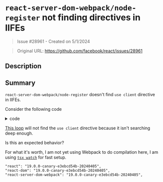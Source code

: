 # `react-server-dom-webpack/node-register` not finding directives in IIFEs

> Issue #28961 - Created on 5/1/2024

> Original URL: https://github.com/facebook/react/issues/28961

## Description

## Summary

`react-server-dom-webpack/node-register` doesn't find `use client` directive in IIFEs.

Consider the following code
<details><summary>code</summary>

```js
(() => {
  "use strict";
  "use client";
  var __create = Object.create;
  var __defProp = Object.defineProperty;
  var __getOwnPropDesc = Object.getOwnPropertyDescriptor;
  var __getOwnPropNames = Object.getOwnPropertyNames;
  var __getProtoOf = Object.getPrototypeOf;
  var __hasOwnProp = Object.prototype.hasOwnProperty;
  var __name = (target, value) => __defProp(target, "name", {
    value,
    configurable: true
  });
  var __export = (target, all) => {
    for (var name in all) __defProp(target, name, {
      get: all[name],
      enumerable: true
    });
  };
  var __copyProps = (to, from, except, desc) => {
    if (from && typeof from === "object" || typeof from === "function") {
      for (let key of __getOwnPropNames(from)) if (!__hasOwnProp.call(to, key) && key !== except) __defProp(to, key, {
        get: () => from[key],
        enumerable: !(desc = __getOwnPropDesc(from, key)) || desc.enumerable
      });
    }
    return to;
  };
  var __toESM = (mod, isNodeMode, target) => (target = mod != null ? __create(__getProtoOf(mod)) : {}, __copyProps(isNodeMode || !mod || !mod.__esModule ? __defProp(target, "default", {
    value: mod,
    enumerable: true
  }) : target, mod));
  var __toCommonJS = mod => __copyProps(__defProp({}, "__esModule", {
    value: true
  }), mod);
  var Counter_client_exports = {};
  __export(Counter_client_exports, {
    Counter: () => Counter
  });
  module.exports = __toCommonJS(Counter_client_exports);
  var import_jsx_dev_runtime = require("react/jsx-dev-runtime");
  var React = __toESM(require("react"));
  console.log("Counter.client.tsx", React.useState);
  function Counter() {
    const [count, setCount] = React.useState(0);
    return (0, import_jsx_dev_runtime.jsxDEV)("div", {
      children: [(0, import_jsx_dev_runtime.jsxDEV)("h1", {
        children: "Counter"
      }, void 0, false, {
        fileName: "/Users/jackyef/Personal/Projects/beract/src/app/Counter.client.tsx",
        lineNumber: 17,
        columnNumber: 7
      }, this), (0, import_jsx_dev_runtime.jsxDEV)("p", {
        children: ["Count: ", count]
      }, void 0, true, {
        fileName: "/Users/jackyef/Personal/Projects/beract/src/app/Counter.client.tsx",
        lineNumber: 18,
        columnNumber: 7
      }, this), (0, import_jsx_dev_runtime.jsxDEV)("button", {
        onClick: () => setCount(c => c + 1),
        children: "Increment"
      }, void 0, false, {
        fileName: "/Users/jackyef/Personal/Projects/beract/src/app/Counter.client.tsx",
        lineNumber: 19,
        columnNumber: 7
      }, this)]
    }, void 0, true, {
      fileName: "/Users/jackyef/Personal/Projects/beract/src/app/Counter.client.tsx",
      lineNumber: 16,
      columnNumber: 5
    }, this);
  }
  __name(Counter, "Counter");
})();
```

</details>

[This loop](https://github.com/facebook/react/blob/4508873393058e86bed308b56e49ec883ece59d1/packages/react-server-dom-webpack/src/ReactFlightWebpackNodeRegister.js#L53-L64) will not find the `use client` directive because it isn't searching deep enough.

Is this an expected behavior?

For what it's worth, I am not yet using Webpack to do compilation here, I am using [`tsx watch`](https://github.com/privatenumber/tsx) for fast setup.
```
"react": "19.0.0-canary-e3ebcd54b-20240405",
"react-dom": "19.0.0-canary-e3ebcd54b-20240405",
"react-server-dom-webpack": "19.0.0-canary-e3ebcd54b-20240405",
```
